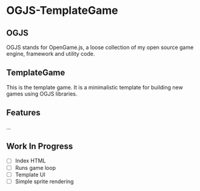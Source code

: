 # OGJS-TemplateGame

## OGJS

OGJS stands for OpenGame.js, a loose collection of my open source game engine, framework and utility code.

## TemplateGame

This is the template game. It is a minimalistic template for building new games using OGJS libraries.

## Features

...

## Work In Progress

* [ ] Index HTML
* [ ] Runs game loop
* [ ] Template UI
* [ ] Simple sprite rendering